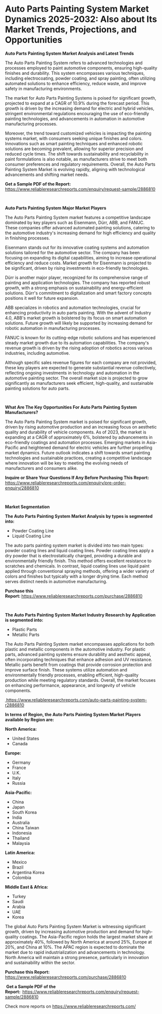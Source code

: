 <p><h1>Auto Parts Painting System Market Dynamics 2025-2032: Also about Its Market Trends, Projections, and Opportunities</h1></p><p><strong>Auto Parts Painting System Market Analysis and Latest Trends</strong></p>
<p><p>The Auto Parts Painting System refers to advanced technologies and processes employed to paint automotive components, ensuring high-quality finishes and durability. This system encompasses various techniques, including electrocoating, powder coating, and spray painting, often utilizing automated solutions to enhance efficiency, reduce waste, and improve safety in manufacturing environments. </p><p>The market for Auto Parts Painting Systems is poised for significant growth, projected to expand at a CAGR of 10.9% during the forecast period. This growth is driven by the increasing demand for electric and hybrid vehicles, stringent environmental regulations encouraging the use of eco-friendly painting technologies, and advancements in automation in automotive manufacturing processes. </p><p>Moreover, the trend toward customized vehicles is impacting the painting systems market, with consumers seeking unique finishes and colors. Innovations such as smart painting techniques and enhanced robotic solutions are becoming prevalent, allowing for superior precision and reduced cycle times. The shift towards sustainability and recyclability in paint formulations is also notable, as manufacturers strive to meet both consumer preferences and regulatory requirements. Overall, the Auto Parts Painting System Market is evolving rapidly, aligning with technological advancements and shifting market needs.</p></p>
<p><strong>Get a Sample PDF of the Report:&nbsp;</strong> <a href="https://www.reliableresearchreports.com/enquiry/request-sample/2886810?utm_campaign=3265&utm_medium=2&utm_source=Github&utm_content=ia&utm_term=13032025&utm_id=auto-parts-painting-system">https://www.reliableresearchreports.com/enquiry/request-sample/2886810</a></p>
<p>&nbsp;</p>
<p><strong>Auto Parts Painting System Major Market Players</strong></p>
<p><p>The Auto Parts Painting System market features a competitive landscape dominated by key players such as Eisenmann, Dürr, ABB, and FANUC. These companies offer advanced automated painting solutions, catering to the automotive industry's increasing demand for high efficiency and quality in finishing processes.</p><p>Eisenmann stands out for its innovative coating systems and automation solutions tailored for the automotive sector. The company has been focusing on expanding its digital capabilities, aiming to increase operational efficiency and reduce costs. Market growth for Eisenmann is projected to be significant, driven by rising investments in eco-friendly technologies.</p><p>Dürr is another major player, recognized for its comprehensive range of painting and application technologies. The company has reported robust growth, with a strong emphasis on sustainability and energy-efficient solutions. Dürr's commitment to digitalization and smart factory concepts positions it well for future expansion.</p><p>ABB specializes in robotics and automation technologies, crucial for enhancing productivity in auto parts painting. With the advent of Industry 4.0, ABB's market growth is bolstered by its focus on smart automation solutions. Future growth will likely be supported by increasing demand for robotic automation in manufacturing processes.</p><p>FANUC is known for its cutting-edge robotic solutions and has experienced steady market growth due to its automation capabilities. The company's revenue growth is driven by the rising adoption of robotics across various industries, including automotive.</p><p>Although specific sales revenue figures for each company are not provided, these key players are expected to generate substantial revenue collectively, reflecting ongoing investments in technology and automation in the automotive painting sector. The overall market size is projected to grow significantly as manufacturers seek efficient, high-quality, and sustainable painting solutions for auto parts.</p></p>
<p>&nbsp;</p>
<p><strong>What Are The Key Opportunities For Auto Parts Painting System Manufacturers?</strong></p>
<p><p>The Auto Parts Painting System market is poised for significant growth, driven by rising automotive production and an increasing focus on aesthetic quality and durability of vehicle components. As of 2023, the market is expanding at a CAGR of approximately 6%, bolstered by advancements in eco-friendly coatings and automation processes. Emerging markets in Asia-Pacific and heightened demand for electric vehicles are further propelling market dynamics. Future outlook indicates a shift towards smart painting technologies and sustainable practices, creating a competitive landscape where innovation will be key to meeting the evolving needs of manufacturers and consumers alike.</p></p>
<p><strong>Inquire or Share Your Questions If Any Before Purchasing This Report:</strong> <a href="https://www.reliableresearchreports.com/enquiry/pre-order-enquiry/2886810?utm_campaign=3265&utm_medium=2&utm_source=Github&utm_content=ia&utm_term=13032025&utm_id=auto-parts-painting-system">https://www.reliableresearchreports.com/enquiry/pre-order-enquiry/2886810</a></p>
<p>&nbsp;</p>
<p><strong>Market Segmentation</strong></p>
<p><strong>The Auto Parts Painting System Market Analysis by types is segmented into:</strong></p>
<p><ul><li>Powder Coating Line</li><li>Liquid Coating Line</li></ul></p>
<p><p>The auto parts painting system market is divided into two main types: powder coating lines and liquid coating lines. Powder coating lines apply a dry powder that is electrostatically charged, providing a durable and environmentally friendly finish. This method offers excellent resistance to scratches and chemicals. In contrast, liquid coating lines use liquid paint applied through conventional spraying methods, offering a wider variety of colors and finishes but typically with a longer drying time. Each method serves distinct needs in automotive manufacturing.</p></p>
<p><strong>Purchase this Report:&nbsp;</strong><a href="https://www.reliableresearchreports.com/purchase/2886810?utm_campaign=3265&utm_medium=2&utm_source=Github&utm_content=ia&utm_term=13032025&utm_id=auto-parts-painting-system">https://www.reliableresearchreports.com/purchase/2886810</a></p>
<p>&nbsp;</p>
<p><strong>The Auto Parts Painting System Market Industry Research by Application is segmented into:</strong></p>
<p><ul><li>Plastic Parts</li><li>Metallic Parts</li></ul></p>
<p><p>The Auto Parts Painting System market encompasses applications for both plastic and metallic components in the automotive industry. For plastic parts, advanced painting systems ensure durability and aesthetic appeal, often incorporating techniques that enhance adhesion and UV resistance. Metallic parts benefit from coatings that provide corrosion protection and improve surface finish. These systems utilize automation and environmentally friendly processes, enabling efficient, high-quality production while meeting regulatory standards. Overall, the market focuses on enhancing performance, appearance, and longevity of vehicle components.</p></p>
<p><a href="https://www.reliableresearchreports.com/auto-parts-painting-system-r2886810?utm_campaign=3265&utm_medium=2&utm_source=Github&utm_content=ia&utm_term=13032025&utm_id=auto-parts-painting-system">&nbsp;https://www.reliableresearchreports.com/auto-parts-painting-system-r2886810</a></p>
<p><strong>In terms of Region, the Auto Parts Painting System Market Players available by Region are:</strong></p>
<p>
    <p> <strong> North America: </strong>
        <ul>
            <li>United States</li>
            <li>Canada</li>
        </ul>
        </p> 
    <p> <strong> Europe: </strong>
        <ul>
            <li>Germany</li>
            <li>France</li>
            <li>U.K.</li>
            <li>Italy</li>
            <li>Russia</li>
        </ul>
        </p> 
    <p> <strong> Asia-Pacific: </strong>
        <ul>
            <li>China</li>
            <li>Japan</li>
            <li>South Korea</li>
            <li>India</li>
            <li>Australia</li>
            <li>China Taiwan</li>
            <li>Indonesia</li>
            <li>Thailand</li>
            <li>Malaysia</li>
        </ul>
        </p> 
    <p> <strong> Latin America: </strong>
        <ul>
            <li>Mexico</li>
            <li>Brazil</li>
            <li>Argentina Korea</li>
            <li>Colombia</li>
        </ul>
        </p> 
    <p> <strong> Middle East & Africa: </strong>
        <ul>
            <li>Turkey</li>
            <li>Saudi</li>
            <li>Arabia</li>
            <li>UAE</li>
            <li>Korea</li>
        </ul>
    </p>
    </p>
<p><p>The global Auto Parts Painting System Market is witnessing significant growth, driven by increasing automotive production and demand for high-quality coatings. The Asia-Pacific region holds the largest market share at approximately 40%, followed by North America at around 25%, Europe at 20%, and China at 10%. The APAC region is expected to dominate the market due to rapid industrialization and advancements in technology. North America will maintain a strong presence, particularly in innovation and sustainability within the sector.</p></p>
<p><strong>Purchase this Report: </strong><a href="https://www.reliableresearchreports.com/purchase/2886810?utm_campaign=3265&utm_medium=2&utm_source=Github&utm_content=ia&utm_term=13032025&utm_id=auto-parts-painting-system">https://www.reliableresearchreports.com/purchase/2886810</a></p>
<p>&nbsp;<strong>Get a Sample PDF of the Report:&nbsp;&nbsp;</strong><a href="https://www.reliableresearchreports.com/enquiry/request-sample/2886810?utm_campaign=3265&utm_medium=2&utm_source=Github&utm_content=ia&utm_term=13032025&utm_id=auto-parts-painting-system">https://www.reliableresearchreports.com/enquiry/request-sample/2886810</a></p>
<p><strong></strong></p>
<p>Check more reports on <a href="https://www.reliableresearchreports.com/?utm_campaign=3265&utm_medium=2&utm_source=Github&utm_content=ia&utm_term=13032025&utm_id=auto-parts-painting-system">https://www.reliableresearchreports.com/</a></p>